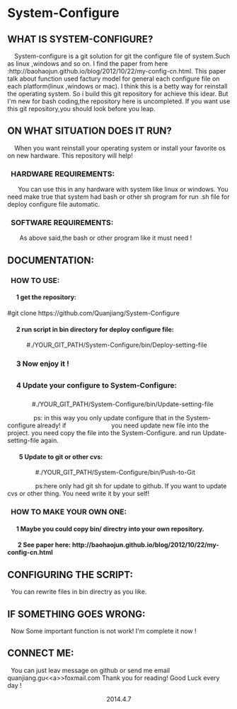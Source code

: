 System-Configure
================
<h2 style="text-align: left;">WHAT IS SYSTEM-CONFIGURE?</h2>
<p style="text-align: left;">    System-configure is a git solution for git the configure file of system.Such as linux ,windows and so on. I find the paper from here :http://baohaojun.github.io/blog/2012/10/22/my-config-cn.html.
This paper talk about function used factury model for general each configure file on each platform(linux ,windows or mac). I think this is a betty way for reinstall the operating system. So i build this git repository for achieve this idear. But I'm new for bash coding,the repository here is uncompleted.
If you want use this git repository,you should look before you leap.</p>

<h2 style="text-align: left;">ON WHAT SITUATION DOES IT RUN?</h2>
<p style="text-align: left;">    When you want reinstall your operating system or install your favorite os on new hardware. This repository will help!</p>

<h3 style="text-align: left;">  HARDWARE REQUIREMENTS:</h3>
<p style="text-align: left;">      You can use this in any hardware with system like linux or windows. You need make true that system had bash or other sh program for run .sh file for deploy configure file automatic.</p>

<h3 style="text-align: left;">  SOFTWARE REQUIREMENTS:</h3>
<p style="text-align: left;">       As above said,the bash or other program like it must need !</p>

<h2 style="text-align: left;">DOCUMENTATION:</h2>
<h3 style="text-align: left;">  HOW TO USE:</h3>
<h4 style="text-align: left;">      1 get the repository:</h4>
#git clone https://github.com/Quanjiang/System-Configure
<h4>      2 run script in bin directory for deploy configure file:</h4>
<p style="text-align: left;">           #./YOUR_GIT_PATH/System-Configure/bin/Deploy-setting-file</p>

<h4>      <span style="font-size: 1rem; line-height: 1.846153846;">3 Now enjoy it !</span><span style="font-size: 1rem; line-height: 1.846153846;">          </span><span style="font-size: 1rem; line-height: 1.846153846;">  </span></h4>
<h4>      <span style="font-size: 1rem; line-height: 1.846153846;">4 Update your configure to System-Configure:</span><span style="font-size: 1rem; line-height: 1.846153846;">           </span></h4>
<p style="text-align: left;">              #./YOUR_GIT_PATH/System-Configure/bin/Update-setting-file</p>
<p style="text-align: left;">               ps: in this way you only update configure that in the System-configure already! if                          you need update new file into the project. you need copy the file into the System-Configure. and run Update-setting-file again.</p>

<h4>        5 Update to git or other cvs:</h4>
<p style="text-align: left;">                #./YOUR_GIT_PATH/System-Configure/bin/Push-to-Git</p>
<p style="text-align: left;">                ps:here only had git sh for update to github. If you want to update cvs or other thing. You need write it by your self!</p>

<h3>  HOW TO MAKE YOUR OWN ONE:</h3>
<h4>      1 Maybe you could copy bin/ directry into your own repository.</h4>
<h4>       2 See paper here: http://baohaojun.github.io/blog/2012/10/22/my-config-cn.html</h4>
<h2 style="text-align: left;">CONFIGURING THE SCRIPT:</h2>
<p style="text-align: left;">  You can rewrite files in bin directry as you like.</p>

<h2 style="text-align: left;">IF SOMETHING GOES WRONG:</h2>
<p style="text-align: left;">  Now Some important function is not work! I'm complete it now !</p>

<h2 style="text-align: left;">CONNECT ME:</h2>
<p style="text-align: left;">  You can just leav message on github or send me email quanjiang.gu&lt;&lt;a&gt;&gt;foxmail.com
Thank you for reading! Good Luck every day !</p>
<p style="text-align: center;">2014.4.7</p>
